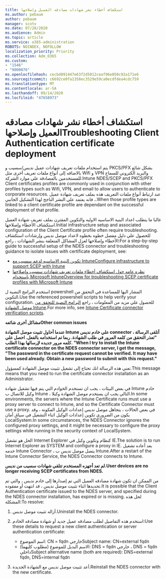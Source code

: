```yaml
---
title: استكشاف أخطاء نشر شهادات مصادقه العميل وإصلاحها
ms.author: pebaum
author: pebaum
manager: scotv
ms.date: 07/28/2020
ms.audience: Admin
ms.topic: article
ms.service: o365-administration
ROBOTS: NOINDEX, NOFOLLOW
localization_priority: Priority
ms.collection: Adm_O365
ms.custom:
- "1546"
- "9000076"
ms.openlocfilehash: cecbd091447e63f2d5012ceaf96e050c92a171e6
ms.sourcegitcommit: c6692ce0fa1358ec3529e59ca0ecdfdea4cdc759
ms.translationtype: MT
ms.contentlocale: ar-SA
ms.lasthandoff: 09/14/2020
ms.locfileid: "47658973"
---
```

# <a name="troubleshooting-client-authentication-certificate-deployment"></a><span data-ttu-id="c34b8-102">استكشاف أخطاء نشر شهادات مصادقه العميل وإصلاحها</span><span class="sxs-lookup"><span data-stu-id="c34b8-102">Troubleshooting Client Authentication certificate deployment</span></span>

<span data-ttu-id="c34b8-103">يتم استخدام ملفات تعريف شهادات عميل نديس/سسيب و PKCS/PFX بشكل شائع بالاضافه إلى أنواع ملفات تعريف أخرى مثل Wifi و VPN والبريد الكتروني للسماح للمستخدمين بالمصادقة علي موارد الشركة.</span><span class="sxs-lookup"><span data-stu-id="c34b8-103">Intune NDES/SCEP and PKCS/PFX Client certificates profiles are commonly used in conjunction with other profiles types such as Wifi, VPN, and email to allow users to authenticate to corporate resources.</span></span> <span data-ttu-id="c34b8-104">عند ارتباط أنواع ملفات التعريف هذه بملف تعريف شهادة عميل ، فانه يعتمد علي النشر الناجح لهذا التشكيل الجانبي.</span><span class="sxs-lookup"><span data-stu-id="c34b8-104">When those profile types are linked to a client certificate profile are dependant on the successful deployment of that profile.</span></span>

<span data-ttu-id="c34b8-105">غالبا ما يتطلب اعداد البنية الاساسيه الاوليه والتكوين المقترن بملف تعريف شهادة العميل استكشاف الأخطاء وإصلاحها.</span><span class="sxs-lookup"><span data-stu-id="c34b8-105">Initial infrastructure setup and associated configuration of the Client Certificate profile often require troubleshooting.</span></span> <span data-ttu-id="c34b8-106">للحصول علي دليل مفصل خطوه بخطوه لاعداد موصل نديس وإرشادات استكشاف الأخطاء وإصلاحها لعزل المشاكل المتعلقة بنشر الشهادات ، راجع:</span><span class="sxs-lookup"><span data-stu-id="c34b8-106">For a step-by-step guide to successful setup of the NDES connector and troubleshooting guidance to isolate issues with certificate deployment, see:</span></span> 

- [<span data-ttu-id="c34b8-107">تكوين البنية الاساسيه لدعم سسيب مع Intune</span><span class="sxs-lookup"><span data-stu-id="c34b8-107">Configure infrastructure to support SCEP with Intune</span></span>](https://support.microsoft.com/help/4459540/troubleshoot-ndes-configuration-for-use-with-intune)
- [<span data-ttu-id="c34b8-108">نظره عامه حول استكشاف أخطاء ملفات تعريف شهادات سسيب وإصلاحها باستخدام Microsoft Intune</span><span class="sxs-lookup"><span data-stu-id="c34b8-108">Overview for troubleshooting SCEP certificate profiles with Microsoft Intune</span></span>](https://support.microsoft.com/help/4457481/troubleshooting-scep-certificate-profile-deployment-in-intune)

<span data-ttu-id="c34b8-109">استخدم البرامج النصية ل powershell المشار اليها للمساعدة في التحقق من التكوين.</span><span class="sxs-lookup"><span data-stu-id="c34b8-109">Use the referenced powershell scripts to help verify your configuration.</span></span> <span data-ttu-id="c34b8-110">للحصول علي مزيد من المعلومات ، راجع [البرامج النصية للتحقق من موصل الشهادة Intune](https://github.com/microsoftgraph/powershell-intune-samples/tree/master/CertificationAuthority).</span><span class="sxs-lookup"><span data-stu-id="c34b8-110">For more info, see [Intune Certificate connector verification scripts](https://github.com/microsoftgraph/powershell-intune-samples/tree/master/CertificationAuthority).</span></span>

  
<span data-ttu-id="c34b8-111">**مشاكل أخرى شائعه**</span><span class="sxs-lookup"><span data-stu-id="c34b8-111">**Other common issues**</span></span>

<span data-ttu-id="c34b8-112">**عندما أحاول تثبيت موصل الشهادة Intune علي خادم نديس connector ، أتلقى الرسالة "تعذر التحقق من كلمه المرور في طلب الشهادة. ربما تم استخدامه بالفعل. احصل علي كلمه مرور جديده لإرسالها بهذا الطلب. "**</span><span class="sxs-lookup"><span data-stu-id="c34b8-112">**When I try to install the Intune certificate connector on the NDES connector server, I get the message, "The password in the certificate request cannot be verified. It may have been used already. Obtain a new password to submit with this request."**</span></span>  

<span data-ttu-id="c34b8-113">تعني هذه الرسالة انك تحتاج إلى تشغيل تثبيت موصل الشهادة كمسؤول.</span><span class="sxs-lookup"><span data-stu-id="c34b8-113">This message means that you need to run the certificate connector installation as an Administrator.</span></span>

<span data-ttu-id="c34b8-114">في بعض البيئات ، يجب ان تستخدم الخوادم التي يتم فيها تشغيل شهادة Intune خادم وكيل للاتصال ب Intune ، التالي يجب ان يستخدم موصل الشهادة وكيلا.</span><span class="sxs-lookup"><span data-stu-id="c34b8-114">In some environments, the servers where the Intune Certificate runs must use a proxy server to connect to Intune, and so the Certificate Connector must use a proxy.</span></span> <span data-ttu-id="c34b8-115">في بعض الحالات ، يتجاهل موصل نديس إعدادات الوكيل المكونة ، وقد يكون من الضروري تكوين إعدادات الوكيل اثناء التشغيل في سياق أمان LocalSystem.</span><span class="sxs-lookup"><span data-stu-id="c34b8-115">In some circumstances, the NDES Connector ignores the configured proxy settings, and it might be necessary to configure the proxy settings while running in the security context of LocalSystem.</span></span> 
 
<span data-ttu-id="c34b8-116">الحل هو تشغيل Internet Explorer كنظام وتكوين وكيل في IE.</span><span class="sxs-lookup"><span data-stu-id="c34b8-116">The solution is to run Internet Explorer as SYSTEM and configure a proxy in IE.</span></span> <span data-ttu-id="c34b8-117">بعد أعاده تشغيل خدمه Intune Connector ، يتصل موصل نديس ب Intune.</span><span class="sxs-lookup"><span data-stu-id="c34b8-117">After a restart of the Intune Connector Service, the NDES Connector connects to Intune.</span></span>

<span data-ttu-id="c34b8-118">**لم تعد أجهزه المستخدم تتلقي شهادات سسيب من نديس.**</span><span class="sxs-lookup"><span data-stu-id="c34b8-118">**User devices are no longer receiving SCEP certificates from NDES.**</span></span>

<span data-ttu-id="c34b8-119">من الممكن ان تكون شهادة مصادقه العميل التي تم إصدارها إلى خادم نديس ، والتي تم تحديدها اثناء تثبيت موصل نديس ، قد انتهت أو مفقوده.</span><span class="sxs-lookup"><span data-stu-id="c34b8-119">It is possible that the Client Authentication certificate issued to the NDES server, and specified during the NDES connector installation, has expired or is missing.</span></span> <span data-ttu-id="c34b8-120">لحل هذه المشكلة:</span><span class="sxs-lookup"><span data-stu-id="c34b8-120">To resolve:</span></span> 
 
1. <span data-ttu-id="c34b8-121">أزاله تثبيت موصل نديس.</span><span class="sxs-lookup"><span data-stu-id="c34b8-121">Uninstall the NDES connector.</span></span>  
2. <span data-ttu-id="c34b8-122">استخدم هذه التفاصيل لطلب مصادقه عميل جديد أو شهادة مصادقه الخادم:</span><span class="sxs-lookup"><span data-stu-id="c34b8-122">Use these details to request a new client authentication or server authentication certificate:</span></span> 
 
    - <span data-ttu-id="c34b8-123">اسم الموضوع: CN = fqdn خارجي</span><span class="sxs-lookup"><span data-stu-id="c34b8-123">Subject name: CN=external fqdn</span></span>  
    - <span data-ttu-id="c34b8-124">الاسم البديل للموضوع (مطلوب كليهما): DNS = fqdn خارجي ، DNS = fqdn داخلي</span><span class="sxs-lookup"><span data-stu-id="c34b8-124">Subject alternative name (both are required): DNS=external fqdn, DNS=internal fqdn</span></span> 
 
3. <span data-ttu-id="c34b8-125">أعد تثبيت موصل نديس مع الشهادة الجديدة.</span><span class="sxs-lookup"><span data-stu-id="c34b8-125">Reinstall the NDES connector with the new certificate.</span></span>
